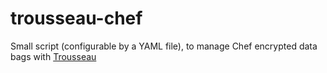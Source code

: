 trousseau-chef
==============

Small script (configurable by a YAML file), to manage Chef encrypted data bags with
[Trousseau](https://github.com/oleiade/trousseau)


